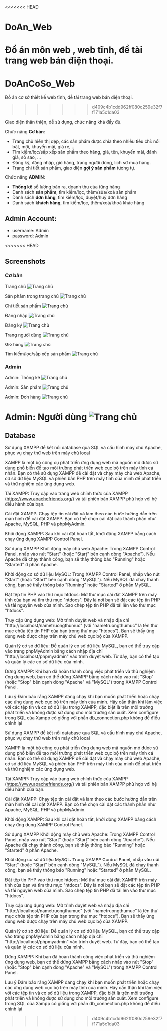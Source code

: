 <<<<<<< HEAD
# DoAn_Web

Đồ án môn web , web tĩnh, đề tài trang web bán điện thoại.
=======
# DoAnCoSo_Web

Đồ án cơ sở thiết kế  web tĩnh, đề tài trang web bán điện thoại.
>>>>>>> d409c4b1cdd962ff080c259e32f7f171a5c1da03

Giao diện thân thiện, dễ sử dụng, chức năng khá đầy đủ.

Chức năng **Cơ bản**:

- Trang chủ hiển thị đẹp, các sản phẩm được chia theo nhiều tiêu chí: nổi bật, mới, khuyến mãi, giá rẻ, .. 
- Tìm kiếm/lọc/sắp xếp sản phẩm theo hãng, giá, tên, khuyến mãi, đánh giá, số sao, ...
- Đăng ký, đăng nhập, giỏ hàng, trang người dùng, lịch sử mua hàng.
- Trang chi tiết sản phẩm, giao diện **gợi ý sản phẩm** tương tự.

Chức năng **ADMIN**:

- **Thống kê** số lượng bán ra, doanh thu của từng hãng
- Danh sách **sản phẩm**, tìm kiếm/lọc, thêm/sửa/xoá sản phẩm
- Danh sách **đơn hàng**, tìm kiếm/lọc, duyệt/huỷ đơn hàng
- Danh sách **khách hàng**, tìm kiếm/lọc, thêm/xoá/khoá khác hàng

## Admin Account: 
+ username: Admin
+ password: Admin

<<<<<<< HEAD
## Screenshots

### Cơ bản

Trang chủ
![Trang chủ](./screenshots/Screenshot_1.png)

Sản phẩm trong trang chủ
![Trang chủ](./screenshots/Screenshot_2.png)

Chi tiết sản phẩm
![Trang chủ](./screenshots/Screenshot_3.png)

Đăng nhập
![Trang chủ](./screenshots/Screenshot_4.png)

Đăng ký
![Trang chủ](./screenshots/Screenshot_5.png)

Trang người dùng
![Trang chủ](./screenshots/Screenshot_6.png)

Giỏ hàng
![Trang chủ](./screenshots/Screenshot_7.png)

Tìm kiếm/lọc/sắp xếp sản phẩm
![Trang chủ](./screenshots/Screenshot_8.png)

### Admin

Admin: Thống kê
![Trang chủ](./screenshots/Screenshot_9.png)

Admin: Sản phẩm
![Trang chủ](./screenshots/Screenshot_10.png)

Admin: Đơn hàng
![Trang chủ](./screenshots/Screenshot_11.png)

Admin: Người dùng
![Trang chủ](./screenshots/Screenshot_12.png)
=======
## Database
Sử dụng XAMPP để kết nối database qua SQL và cấu hình máy chủ Apache, phục vụ chạy thử web trên máy chủ local

XAMPP là một bộ công cụ phát triển ứng dụng web mã nguồn mở được sử dụng phổ biến để tạo môi trường phát triển web cục bộ trên máy tính cá nhân. Bạn có thể sử dụng XAMPP để cài đặt và chạy máy chủ web Apache, cơ sở dữ liệu MySQL và phiên bản PHP trên máy tính của mình để phát triển và thử nghiệm các ứng dụng web.

Tải XAMPP: Truy cập vào trang web chính thức của XAMPP (https://www.apachefriends.org/) và tải phiên bản XAMPP phù hợp với hệ điều hành của bạn.

Cài đặt XAMPP: Chạy tệp tin cài đặt và làm theo các bước hướng dẫn trên màn hình để cài đặt XAMPP. Bạn có thể chọn cài đặt các thành phần như Apache, MySQL, PHP và phpMyAdmin.

Khởi động XAMPP: Sau khi cài đặt hoàn tất, khởi động XAMPP bằng cách chạy ứng dụng XAMPP Control Panel.

Sử dụng XAMPP Khởi động máy chủ web Apache: Trong XAMPP Control Panel, nhấp vào nút "Start" (hoặc "Start" bên cạnh dòng "Apache"). Nếu Apache đã chạy thành công, bạn sẽ thấy thông báo "Running" hoặc "Started" ở phần Apache.

Khởi động cơ sở dữ liệu MySQL: Trong XAMPP Control Panel, nhấp vào nút "Start" (hoặc "Start" bên cạnh dòng "MySQL"). Nếu MySQL đã chạy thành công, bạn sẽ thấy thông báo "Running" hoặc "Started" ở phần MySQL.

Đặt tệp tin PHP vào thư mục htdocs: Mở thư mục cài đặt XAMPP trên máy tính của bạn và tìm thư mục "htdocs". Đây là nơi bạn sẽ đặt các tệp tin PHP và tài nguyên web của mình. Sao chép tệp tin PHP đã tải lên vào thư mục "htdocs".

Truy cập ứng dụng web: Mở trình duyệt web và nhập địa chỉ "http://localhost/nametruongthumuc" (với "nametruongthumuc" là tên thư mục chứa tệp tin PHP của bạn trong thư mục "htdocs"). Bạn sẽ thấy ứng dụng web được chạy trên máy chủ web cục bộ của XAMPP.

Quản lý cơ sở dữ liệu: Để quản lý cơ sở dữ liệu MySQL, bạn có thể truy cập vào trang phpMyAdmin bằng cách nhập địa chỉ "http://localhost/phpmyadmin" vào trình duyệt web. Từ đây, bạn có thể tạo và quản lý các cơ sở dữ liệu của mình.

Dừng XAMPP: Khi bạn đã hoàn thành công việc phát triển và thử nghiệm ứng dụng web, bạn có thể dừng XAMPP bằng cách nhấp vào nút "Stop" (hoặc "Stop" bên cạnh dòng "Apache" và "MySQL") trong XAMPP Control Panel.

Lưu ý Đảm bảo rằng XAMPP đang chạy khi bạn muốn phát triển hoặc chạy các ứng dụng web cục bộ trên máy tính của mình. Hãy cẩn thận khi làm việc với các tệp tin và cơ sở dữ liệu trong XAMPP, đặc biệt là trên môi trường phát triển và không được sử dụng cho môi trường sản xuất. Xem configure trong SQL của Xampp có giống với phần db_connection.php không để điều chỉnh lại

Sử dụng XAMPP để kết nối database qua SQL và cấu hình máy chủ Apache, phục vụ chạy thử web trên máy chủ local

XAMPP là một bộ công cụ phát triển ứng dụng web mã nguồn mở được sử dụng phổ biến để tạo môi trường phát triển web cục bộ trên máy tính cá nhân. Bạn có thể sử dụng XAMPP để cài đặt và chạy máy chủ web Apache, cơ sở dữ liệu MySQL và phiên bản PHP trên máy tính của mình để phát triển và thử nghiệm các ứng dụng web.

Tải XAMPP: Truy cập vào trang web chính thức của XAMPP (https://www.apachefriends.org/) và tải phiên bản XAMPP phù hợp với hệ điều hành của bạn.

Cài đặt XAMPP: Chạy tệp tin cài đặt và làm theo các bước hướng dẫn trên màn hình để cài đặt XAMPP. Bạn có thể chọn cài đặt các thành phần như Apache, MySQL, PHP và phpMyAdmin.

Khởi động XAMPP: Sau khi cài đặt hoàn tất, khởi động XAMPP bằng cách chạy ứng dụng XAMPP Control Panel.

Sử dụng XAMPP Khởi động máy chủ web Apache: Trong XAMPP Control Panel, nhấp vào nút "Start" (hoặc "Start" bên cạnh dòng "Apache"). Nếu Apache đã chạy thành công, bạn sẽ thấy thông báo "Running" hoặc "Started" ở phần Apache.

Khởi động cơ sở dữ liệu MySQL: Trong XAMPP Control Panel, nhấp vào nút "Start" (hoặc "Start" bên cạnh dòng "MySQL"). Nếu MySQL đã chạy thành công, bạn sẽ thấy thông báo "Running" hoặc "Started" ở phần MySQL.

Đặt tệp tin PHP vào thư mục htdocs: Mở thư mục cài đặt XAMPP trên máy tính của bạn và tìm thư mục "htdocs". Đây là nơi bạn sẽ đặt các tệp tin PHP và tài nguyên web của mình. Sao chép tệp tin PHP đã tải lên vào thư mục "htdocs".

Truy cập ứng dụng web: Mở trình duyệt web và nhập địa chỉ "http://localhost/nametruongthumuc" (với "nametruongthumuc" là tên thư mục chứa tệp tin PHP của bạn trong thư mục "htdocs"). Bạn sẽ thấy ứng dụng web được chạy trên máy chủ web cục bộ của XAMPP.

Quản lý cơ sở dữ liệu: Để quản lý cơ sở dữ liệu MySQL, bạn có thể truy cập vào trang phpMyAdmin bằng cách nhập địa chỉ "http://localhost/phpmyadmin" vào trình duyệt web. Từ đây, bạn có thể tạo và quản lý các cơ sở dữ liệu của mình.

Dừng XAMPP: Khi bạn đã hoàn thành công việc phát triển và thử nghiệm ứng dụng web, bạn có thể dừng XAMPP bằng cách nhấp vào nút "Stop" (hoặc "Stop" bên cạnh dòng "Apache" và "MySQL") trong XAMPP Control Panel.

Lưu ý Đảm bảo rằng XAMPP đang chạy khi bạn muốn phát triển hoặc chạy các ứng dụng web cục bộ trên máy tính của mình. Hãy cẩn thận khi làm việc với các tệp tin và cơ sở dữ liệu trong XAMPP, đặc biệt là trên môi trường phát triển và không được sử dụng cho môi trường sản xuất. Xem configure trong SQL của Xampp có giống với phần db_connection.php không để điều chỉnh lại
>>>>>>> d409c4b1cdd962ff080c259e32f7f171a5c1da03

